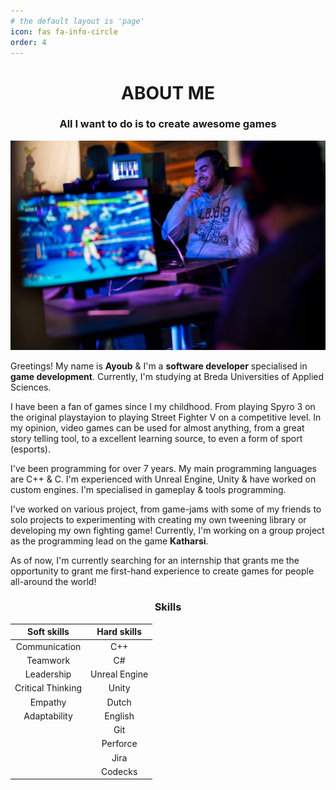 ```yaml
---
# the default layout is 'page'
icon: fas fa-info-circle
order: 4
---
```

<div align="center">
 <H1>ABOUT ME</H1>
</div>

<div align="center">
 <H3>All I want to do is to create awesome games</H3>
</div>

<p align="center">
<img src="../assets/images/FullPicOfMe.png" width="700" alt="Hey, that's me participating in the RedBull Strijders tournament!"/>
</p>

Greetings! My name is **Ayoub** & I'm a **software developer** specialised in **game development**. Currently, I'm studying at Breda Universities of Applied Sciences.

I have been a fan of games since I my childhood. From playing Spyro 3 on the original playstayion to playing Street Fighter V on a competitive level. In my opinion, video games can be used for almost anything, from a great story telling tool, to a excellent learning source, to even a form of sport (esports).

I've been programming for over 7 years. My main programming languages are C++ & C. I'm experienced with Unreal Engine, Unity & have worked on custom engines. I'm specialised in gameplay & tools programming.

I've worked on various project, from game-jams with some of my friends to solo projects to experimenting with creating my own tweening library or developing my own fighting game! Currently, I'm working on a group project as the programming lead on the game **Katharsi**.

As of now, I'm currently searching for an internship that grants me the opportunity to grant me first-hand experience to create games for people all-around the world!

<div align="center">
 <H3>Skills</H3>
</div>

| Soft skills | Hard skills |
| :----------------: | :----------------: |
| Communication | C++ |
| Teamwork | C# |
| Leadership | Unreal Engine |
| Critical Thinking | Unity |
| Empathy | Dutch |
| Adaptability | English |
|  | Git |
|  | Perforce |
|  | Jira |
|  | Codecks |
